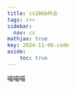 ```yaml
---
title: cs106b作业
tags: c++
sidebar:
  nav: cs
mathjax: true
key: 2024-11-06-code
aside:
    toc: true
---
```


喵喵喵

<!--more-->